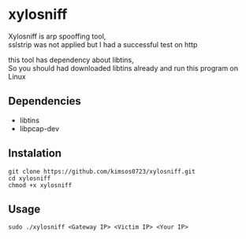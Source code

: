 # xylosniff

Xylosniff is arp spooffing tool,\
sslstrip was not applied but I had a successful test on http

this tool has dependency about libtins,\
 So you should had downloaded libtins already and run this program on Linux

 ## Dependencies
 - libtins
 - libpcap-dev

## Instalation
    git clone https://github.com/kimsos0723/xylosniff.git
    cd xylosniff
    chmod +x xylosniff
## Usage
    sudo ./xylosniff <Gateway IP> <Victim IP> <Your IP>

    